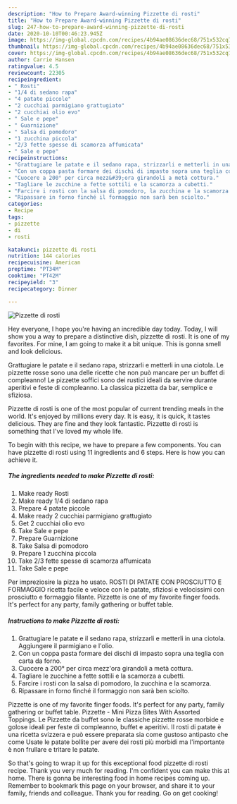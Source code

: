```yaml
---
description: "How to Prepare Award-winning Pizzette di rosti"
title: "How to Prepare Award-winning Pizzette di rosti"
slug: 247-how-to-prepare-award-winning-pizzette-di-rosti
date: 2020-10-10T00:46:23.945Z
image: https://img-global.cpcdn.com/recipes/4b94ae08636dec68/751x532cq70/pizzette-di-rosti-recipe-main-photo.jpg
thumbnail: https://img-global.cpcdn.com/recipes/4b94ae08636dec68/751x532cq70/pizzette-di-rosti-recipe-main-photo.jpg
cover: https://img-global.cpcdn.com/recipes/4b94ae08636dec68/751x532cq70/pizzette-di-rosti-recipe-main-photo.jpg
author: Carrie Hansen
ratingvalue: 4.5
reviewcount: 22305
recipeingredient:
- " Rosti"
- "1/4 di sedano rapa"
- "4 patate piccole"
- "2 cucchiai parmigiano grattugiato"
- "2 cucchiai olio evo"
- " Sale e pepe"
- " Guarnizione"
- " Salsa di pomodoro"
- "1 zucchina piccola"
- "2/3 fette spesse di scamorza affumicata"
- " Sale e pepe"
recipeinstructions:
- "Grattugiare le patate e il sedano rapa, strizzarli e metterli in una ciotola. Aggiungere il parmigiano e l&#39;olio."
- "Con un coppa pasta formare dei dischi di impasto sopra una teglia con carta da forno."
- "Cuocere a 200° per circa mezz&#39;ora girandoli a metà cottura."
- "Tagliare le zucchine a fette sottili e la scamorza a cubetti."
- "Farcire i rosti con la salsa di pomodoro, la zucchina e la scamorza."
- "Ripassare in forno finché il formaggio non sarà ben sciolto."
categories:
- Recipe
tags:
- pizzette
- di
- rosti

katakunci: pizzette di rosti 
nutrition: 144 calories
recipecuisine: American
preptime: "PT34M"
cooktime: "PT42M"
recipeyield: "3"
recipecategory: Dinner

---
```



![Pizzette di rosti](https://img-global.cpcdn.com/recipes/4b94ae08636dec68/751x532cq70/pizzette-di-rosti-recipe-main-photo.jpg)

Hey everyone, I hope you're having an incredible day today. Today, I will show you a way to prepare a distinctive dish, pizzette di rosti. It is one of my favorites. For mine, I am going to make it a bit unique. This is gonna smell and look delicious.

Grattugiare le patate e il sedano rapa, strizzarli e metterli in una ciotola. Le pizzette rosse sono una delle ricette che non può mancare per un buffet di compleanno! Le pizzette soffici sono dei rustici ideali da servire durante aperitivi e feste di compleanno. La classica pizzetta da bar, semplice e sfiziosa.

Pizzette di rosti is one of the most popular of current trending meals in the world. It's enjoyed by millions every day. It is easy, it is quick, it tastes delicious. They are fine and they look fantastic. Pizzette di rosti is something that I've loved my whole life.


To begin with this recipe, we have to prepare a few components. You can have pizzette di rosti using 11 ingredients and 6 steps. Here is how you can achieve it.

<!--inarticleads1-->

##### The ingredients needed to make Pizzette di rosti:

1. Make ready  Rosti
1. Make ready 1/4 di sedano rapa
1. Prepare 4 patate piccole
1. Make ready 2 cucchiai parmigiano grattugiato
1. Get 2 cucchiai olio evo
1. Take  Sale e pepe
1. Prepare  Guarnizione
1. Take  Salsa di pomodoro
1. Prepare 1 zucchina piccola
1. Take 2/3 fette spesse di scamorza affumicata
1. Take  Sale e pepe


Per impreziosire la pizza ho usato. ROSTI DI PATATE CON PROSCIUTTO E FORMAGGIO ricetta facile e veloce con le patate, sfiziosi e velocissimi con prosciutto e formaggio filante. Pizzette is one of my favorite finger foods. It&#39;s perfect for any party, family gathering or buffet table. 

<!--inarticleads2-->

##### Instructions to make Pizzette di rosti:

1. Grattugiare le patate e il sedano rapa, strizzarli e metterli in una ciotola. Aggiungere il parmigiano e l&#39;olio.
1. Con un coppa pasta formare dei dischi di impasto sopra una teglia con carta da forno.
1. Cuocere a 200° per circa mezz&#39;ora girandoli a metà cottura.
1. Tagliare le zucchine a fette sottili e la scamorza a cubetti.
1. Farcire i rosti con la salsa di pomodoro, la zucchina e la scamorza.
1. Ripassare in forno finché il formaggio non sarà ben sciolto.


Pizzette is one of my favorite finger foods. It&#39;s perfect for any party, family gathering or buffet table. Pizzette - Mini Pizza Bites With Assorted Toppings. Le Pizzette da buffet sono le classiche pizzette rosse morbide e golose ideali per feste di compleanno, buffet e aperitivi. Il rosti di patate è una ricetta svizzera e può essere preparata sia come gustoso antipasto che come Usate le patate bollite per avere dei rosti più morbidi ma l&#39;importante è non frullare e tritare le patate. 

So that's going to wrap it up for this exceptional food pizzette di rosti recipe. Thank you very much for reading. I'm confident you can make this at home. There is gonna be interesting food in home recipes coming up. Remember to bookmark this page on your browser, and share it to your family, friends and colleague. Thank you for reading. Go on get cooking!

